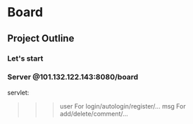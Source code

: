 # Board
## Project Outline

### Let's start

### Server @101.132.122.143:8080/board

servlet:
>>>user For login/autologin/register/...
>>>msg For add/delete/comment/...